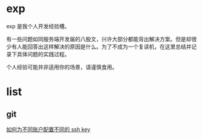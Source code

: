 # exp

exp 是我个人开发经验槽。

有一些问题如同服务端开发届的八股文，兴许大部分都能背出解决方案。但是却很少有人能回答出这样解决的原因是什么。为了不成为一个复读机，在这里总结并记录下具体问题的实践过程。

个人经验可能并非适用你的场景，请谨慎食用。


# list



## git
[如何为不同账户配置不同的 ssh key](git/use-mutli-ssh-keys.md)
